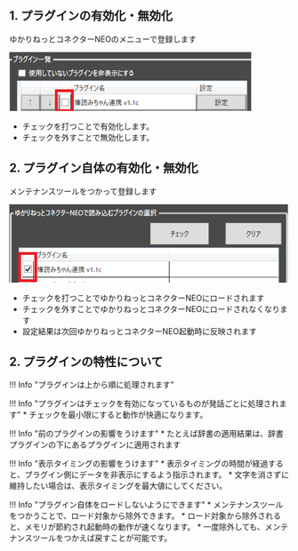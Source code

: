 ## 1. プラグインの有効化・無効化

ゆかりねっとコネクターNEOのメニューで登録します

![有効化](images/plugin_enabled_p1.png)

* チェックを打つことで有効化します。
* チェックを外すことで無効化します。

## 2. プラグイン自体の有効化・無効化

メンテナンスツールをつかって登録します

![有効化](images/plugin_enabled_p2.png)

* チェックを打つことでゆかりねっとコネクターNEOにロードされます
* チェックを外すことでゆかりねっとコネクターNEOにロードされなくなります
* 設定結果は次回ゆかりねっとコネクターNEO起動時に反映されます

## 2. プラグインの特性について

!!! Info "プラグインは上から順に処理されます"

!!! Info "プラグインはチェックを有効になっているものが発話ごとに処理されます"
    * チェックを最小限にすると動作が快適になります。
    
!!! Info "前のプラグインの影響をうけます"
    * たとえば辞書の適用結果は、辞書プラグインの下にあるプラグインに適用されます

!!! Info "表示タイミングの影響をうけます"
    * 表示タイミングの時間が経過すると、プラグイン側にデータを非表示にするよう指示されます。
    * 文字を消さずに維持したい場合は、表示タイミングを最大値にしてください。

!!! Info "プラグイン自体をロードしないようにできます"
    * メンテナンスツールをつかうことで、ロード対象から除外できます。
    * ロード対象から除外されると、メモリが節約され起動時の動作が速くなります。
    * 一度除外しても、メンテナンスツールをつかえば戻すことが可能です。



